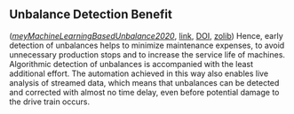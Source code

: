 ## Unbalance Detection Benefit 

(_[meyMachineLearningBasedUnbalance2020](zotero://select/library/items/XXSX3G7F)_, [link](), [DOI](https://doi.org/10.1109/ETFA46521.2020.9212000), [zolib](https://www.zotero.org/irosyadi/items/XXSX3G7F))
Hence, early detection of unbalances helps to minimize maintenance expenses, to avoid unnecessary production stops and to increase the service life of machines. Algorithmic detection of unbalances is accompanied with the least additional effort. The automation achieved in this way also enables live analysis of streamed data, which means that unbalances can be detected and corrected with almost no time delay, even before potential damage to the drive train occurs.